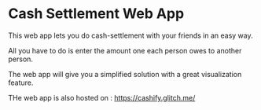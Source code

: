 # Cash Settlement Web App


This web app lets you do cash-settlement with your friends in an easy way.

All you have to do is enter the amount one each person owes to another person.

The web app will give you a simplified solution with a great visualization feature.

THe web app is also hosted on : https://cashify.glitch.me/
